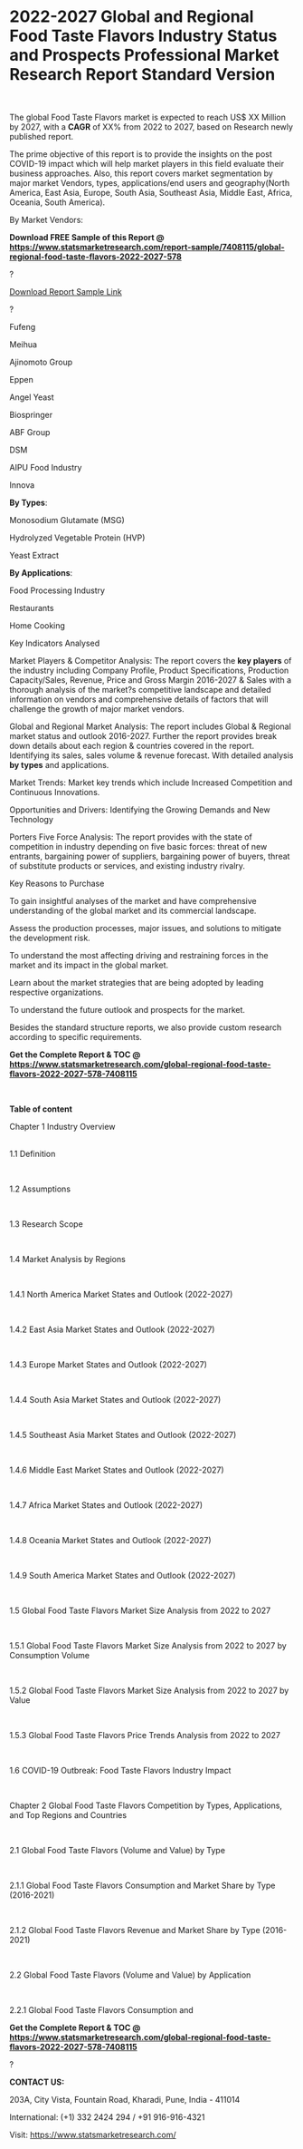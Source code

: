 <h1>2022-2027 Global and Regional Food Taste Flavors Industry Status and Prospects Professional Market Research Report Standard Version</h1><br/><p>The global Food Taste Flavors market is expected to reach US$ XX Million by 2027, with a <strong>CAGR</strong> of XX% from 2022 to 2027, based on Research newly published report.</p>
 
 
 
 <p>The prime objective of this report is to provide the insights on the post COVID-19 impact which will help market players in this field evaluate their business approaches. Also, this report covers market segmentation by major market Vendors, types, applications/end users and geography(North America, East Asia, Europe, South Asia, Southeast Asia, Middle East, Africa, Oceania, South America).</p>
 
 
 
 <p>By Market Vendors:</p>
 
 
 
 <div><b>Download FREE Sample of this Report @ <a href="https://www.statsmarketresearch.com/download-free-sample/7408115/global-regional-food-taste-flavors-2022-2027-578">https://www.statsmarketresearch.com/report-sample/7408115/global-regional-food-taste-flavors-2022-2027-578</a></b></div>
 
 
 
 <p>? </p>
 
 
 
 <p><a href="https://www.statsmarketresearch.com/download-free-sample/7408115/global-regional-food-taste-flavors-2022-2027-578">Download Report Sample Link</a></p>
 
 
 
 <p>? </p>
 
 
 
 <p>Fufeng</p>
 
 
 
 <p>Meihua</p>
 
 
 
 <p>Ajinomoto Group</p>
 
 
 
 <p>Eppen</p>
 
 
 
 <p>Angel Yeast</p>
 
 
 
 <p>Biospringer</p>
 
 
 
 <p>ABF Group</p>
 
 
 
 <p>DSM</p>
 
 
 
 <p>AIPU Food Industry</p>
 
 
 
 <p>Innova</p>
 
 
 
 <p><strong>By Types</strong>:</p>
 
 
 
 <p>Monosodium Glutamate (MSG)</p>
 
 
 
 <p>Hydrolyzed Vegetable Protein (HVP)</p>
 
 
 
 <p>Yeast Extract</p>
 
 
 
 <p><strong><strong>By Applications</strong></strong>:</p>
 
 
 
 <p>Food Processing Industry</p>
 
 
 
 <p>Restaurants</p>
 
 
 
 <p>Home Cooking</p>
 
 
 
 <p>Key Indicators Analysed</p>
 
 
 
 <p>Market Players & Competitor Analysis: The report covers the <strong>key players</strong> of the industry including Company Profile, Product Specifications, Production Capacity/Sales, Revenue, Price and Gross Margin 2016-2027 & Sales with a thorough analysis of the market?s competitive landscape and detailed information on vendors and comprehensive details of factors that will challenge the growth of major market vendors.</p>
 
 
 
 <p>Global and Regional Market Analysis: The report includes Global & Regional market status and outlook 2016-2027. Further the report provides break down details about each region & countries covered in the report. Identifying its sales, sales volume & revenue forecast. With detailed analysis <strong>by types</strong> and applications.</p>
 
 
 
 <p>Market Trends: Market key trends which include Increased Competition and Continuous Innovations.</p>
 
 
 
 <p>Opportunities and Drivers: Identifying the Growing Demands and New Technology</p>
 
 
 
 <p>Porters Five Force Analysis: The report provides with the state of competition in industry depending on five basic forces: threat of new entrants, bargaining power of suppliers, bargaining power of buyers, threat of substitute products or services, and existing industry rivalry.</p>
 
 
 
 <p>Key Reasons to Purchase</p>
 
 
 
 <p>To gain insightful analyses of the market and have comprehensive understanding of the global market and its commercial landscape.</p>
 
 
 
 <p>Assess the production processes, major issues, and solutions to mitigate the development risk.</p>
 
 
 
 <p>To understand the most affecting driving and restraining forces in the market and its impact in the global market.</p>
 
 
 
 <p>Learn about the market strategies that are being adopted by leading respective organizations.</p>
 
 
 
 <p>To understand the future outlook and prospects for the market.</p>
 
 
 
 <p>Besides the standard structure reports, we also provide custom research according to specific requirements.</p>
 
 
 
 <div><b>Get the Complete Report & TOC @ <a href="https://www.statsmarketresearch.com/global-regional-food-taste-flavors-2022-2027-578-7408115">https://www.statsmarketresearch.com/global-regional-food-taste-flavors-2022-2027-578-7408115</a></b></div>
 
 
 
 <p><br />
 
 <b>Table of content</b></p>
 
 
 
 <p>Chapter 1 Industry Overview<br />
 
 <br />
 
 1.1 Definition<br />
 
 <br />
 
 1.2 Assumptions<br />
 
 <br />
 
 1.3 Research Scope<br />
 
 <br />
 
 1.4 Market Analysis by Regions<br />
 
 <br />
 
 1.4.1 North America Market States and Outlook (2022-2027)<br />
 
 <br />
 
 1.4.2 East Asia Market States and Outlook (2022-2027)<br />
 
 <br />
 
 1.4.3 Europe Market States and Outlook (2022-2027)<br />
 
 <br />
 
 1.4.4 South Asia Market States and Outlook (2022-2027)<br />
 
 <br />
 
 1.4.5 Southeast Asia Market States and Outlook (2022-2027)<br />
 
 <br />
 
 1.4.6 Middle East Market States and Outlook (2022-2027)<br />
 
 <br />
 
 1.4.7 Africa Market States and Outlook (2022-2027)<br />
 
 <br />
 
 1.4.8 Oceania Market States and Outlook (2022-2027)<br />
 
 <br />
 
 1.4.9 South America Market States and Outlook (2022-2027)<br />
 
 <br />
 
 1.5 Global Food Taste Flavors Market Size Analysis from 2022 to 2027<br />
 
 <br />
 
 1.5.1 Global Food Taste Flavors Market Size Analysis from 2022 to 2027 by Consumption Volume<br />
 
 <br />
 
 1.5.2 Global Food Taste Flavors Market Size Analysis from 2022 to 2027 by Value<br />
 
 <br />
 
 1.5.3 Global Food Taste Flavors Price Trends Analysis from 2022 to 2027<br />
 
 <br />
 
 1.6 COVID-19 Outbreak: Food Taste Flavors Industry Impact<br />
 
 <br />
 
 Chapter 2 Global Food Taste Flavors Competition by Types, Applications, and Top Regions and Countries<br />
 
 <br />
 
 2.1 Global Food Taste Flavors (Volume and Value) by Type<br />
 
 <br />
 
 2.1.1 Global Food Taste Flavors Consumption and Market Share by Type (2016-2021)<br />
 
 <br />
 
 2.1.2 Global Food Taste Flavors Revenue and Market Share by Type (2016-2021)<br />
 
 <br />
 
 2.2 Global Food Taste Flavors (Volume and Value) by Application<br />
 
 <br />
 
 2.2.1 Global Food Taste Flavors Consumption and</p>
 
 
 
 <div><b>Get the Complete Report & TOC @ <a href="https://www.statsmarketresearch.com/global-regional-food-taste-flavors-2022-2027-578-7408115">https://www.statsmarketresearch.com/global-regional-food-taste-flavors-2022-2027-578-7408115</a></b></div>
 
 
 
 <p>? </p>
 
 
 
 <p><b>CONTACT US:</b><br />
 
 203A, City Vista, Fountain Road, Kharadi, Pune, India - 411014<br />
 
 International: (+1) 332 2424 294 / +91 916-916-4321<br />
 
 Visit: <a href="https://www.statsmarketresearch.com/">https://www.statsmarketresearch.com/</a></p>